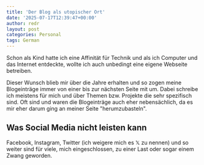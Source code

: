 ```yaml
---
title: 'Der Blog als utopischer Ort'
date: '2025-07-17T12:39:47+00:00'
author: redr
layout: post
categories: Personal
tags: German
---
```

Schon als Kind hatte ich eine Affinität für Technik und als ich Computer und das Internet entdeckte, wollte ich auch unbedingt eine eigene Webseite betreiben.

Dieser Wunsch blieb mir über die Jahre erhalten und so zogen meine Blogeinträge immer von einer bis zur nächsten Seite mit um. Dabei schreibe ich meistens für mich und über Themen bzw. Projekte die sehr spezifisch sind. Oft sind und waren die Blogeinträge auch eher nebensächlich, da es mir eher darum ging an meiner Seite "herumzubasteln".

## Was Social Media nicht leisten kann

Facebook, Instagram, Twitter (ich weigere mich es 𝕏 zu nennen) und so weiter sind für viele, mich eingeschlossen, zu einer Last oder sogar einem Zwang geworden.